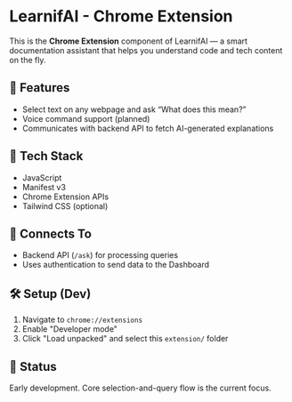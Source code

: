 # LearnifAI - Chrome Extension

This is the **Chrome Extension** component of LearnifAI — a smart documentation assistant that helps you understand code and tech content on the fly.

## 🚀 Features

- Select text on any webpage and ask “What does this mean?”
- Voice command support (planned)
- Communicates with backend API to fetch AI-generated explanations

## 🧩 Tech Stack

- JavaScript
- Manifest v3
- Chrome Extension APIs
- Tailwind CSS (optional)

## 📡 Connects To

- Backend API (`/ask`) for processing queries
- Uses authentication to send data to the Dashboard


## 🛠️ Setup (Dev)

1. Navigate to `chrome://extensions`
2. Enable "Developer mode"
3. Click "Load unpacked" and select this `extension/` folder

## 📌 Status

Early development. Core selection-and-query flow is the current focus.
